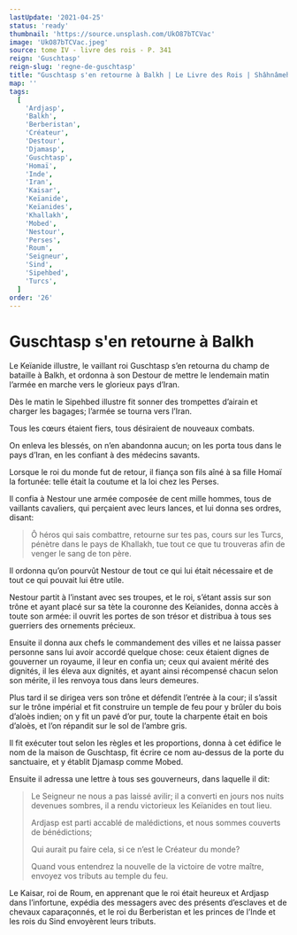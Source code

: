 ```yaml
---
lastUpdate: '2021-04-25'
status: 'ready'
thumbnail: 'https://source.unsplash.com/UkO87bTCVac'
image: 'UkO87bTCVac.jpeg'
source: tome IV - livre des rois - P. 341
reign: 'Guschtasp'
reign-slug: 'regne-de-guschtasp'
title: "Guschtasp s'en retourne à Balkh | Le Livre des Rois | Shâhnâmeh"
map: ''
tags:
  [
    'Ardjasp',
    'Balkh',
    'Berberistan',
    'Créateur',
    'Destour',
    'Djamasp',
    'Guschtasp',
    'Homaï',
    'Inde',
    'Iran',
    'Kaisar',
    'Keïanide',
    'Keïanides',
    'Khallakh',
    'Mobed',
    'Nestour',
    'Perses',
    'Roum',
    'Seigneur',
    'Sind',
    'Sipehbed',
    'Turcs',
  ]
order: '26'
---
```


# Guschtasp s'en retourne à Balkh

Le Keïanide illustre, le vaillant roi Guschtasp s’en retourna du champ de bataille à Balkh, et ordonna à son Destour de mettre le lendemain matin l’armée en marche vers le glorieux pays d’Iran.

Dès le matin le Sipehbed illustre fit sonner des trompettes d’airain et charger les bagages; l’armée se tourna vers l’Iran.

Tous les cœurs étaient fiers, tous désiraient de nouveaux combats.

On enleva les blessés, on n’en abandonna aucun; on les porta tous dans le pays d’Iran, en les confiant à des médecins savants.

Lorsque le roi du monde fut de retour, il fiança son fils aîné à sa fille Homaï la fortunée: telle était la coutume et la loi chez les Perses.

Il confia à Nestour une armée composée de cent mille hommes, tous de vaillants cavaliers, qui perçaient avec leurs lances, et lui donna ses ordres, disant:

> Ô héros qui sais combattre, retourne sur tes pas, cours sur les Turcs, pénètre dans le pays de Khallakh, tue tout ce que tu trouveras afin de venger le sang de ton père.

Il ordonna qu’on pourvût Nestour de tout ce qui lui était nécessaire et de tout ce qui pouvait lui être utile.

Nestour partit à l’instant avec ses troupes, et le roi, s’étant assis sur son trône et ayant placé sur sa tète la couronne des Keïanides, donna accès à toute son armée: il ouvrit les portes de son trésor et distribua à tous ses guerriers des ornements précieux.

Ensuite il donna aux chefs le commandement des villes et ne laissa passer personne sans lui avoir accordé quelque chose: ceux étaient dignes de gouverner un royaume, il leur en confia un; ceux qui avaient mérité des dignités, il les éleva aux dignités, et ayant ainsi récompensé chacun selon son mérite, il les renvoya tous dans leurs demeures.

Plus tard il se dirigea vers son trône et défendit l’entrée à la cour; il s’assit sur le trône impérial et fit construire un temple de feu pour y brûler du bois d’aloès indien; on y fit un pavé d’or pur, toute la charpente était en bois d’aloès, et l’on répandit sur le sol de l’ambre gris.

Il fit exécuter tout selon les règles et les proportions, donna à cet édifice le nom de la maison de Guschtasp, fit écrire ce nom au-dessus de la porte du sanctuaire, et y établit Djamasp comme Mobed.

Ensuite il adressa une lettre à tous ses gouverneurs, dans laquelle il dit:

> Le Seigneur ne nous a pas laissé avilir; il a converti en jours nos nuits devenues sombres, il a rendu victorieux les Keïanides en tout lieu.
>
> Ardjasp est parti accablé de malédictions, et nous sommes couverts de bénédictions;
>
> Qui aurait pu faire cela, si ce n’est le Créateur du monde?
>
> Quand vous entendrez la nouvelle de la victoire de votre maître, envoyez vos tributs au temple du feu.

Le Kaisar, roi de Roum, en apprenant que le roi était heureux et Ardjasp dans l’infortune, expédia des messagers avec des présents d’esclaves et de chevaux caparaçonnés, et le roi du Berberistan et les princes de l’Inde et les rois du Sind envoyèrent leurs tributs.
